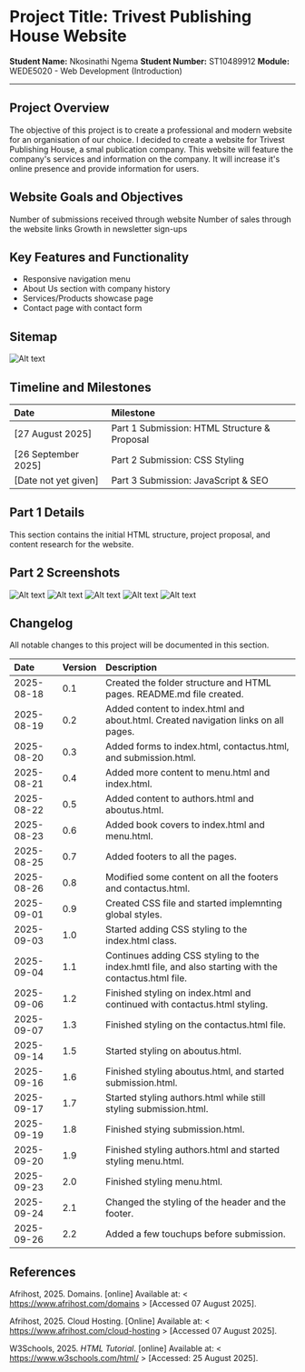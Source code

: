 # Project Title: Trivest Publishing House Website

**Student Name:** Nkosinathi Ngema
**Student Number:** ST10489912
**Module:** WEDE5020 - Web Development (Introduction)

---

## Project Overview

The objective of this project is to create a professional and modern website for an organisation of our choice.
I decided to create a website for Trivest Publishing House, a smal publication company.
This website will feature the company's services and information on the company. It will increase it's online presence and provide information for users.

## Website Goals and Objectives

Number of submissions received through website
Number of sales through the website links
Growth in newsletter sign-ups

## Key Features and Functionality

- Responsive navigation menu
- About Us section with company history
- Services/Products showcase page
- Contact page with contact form

## Sitemap

![Alt text](images/image.png)

## Timeline and Milestones

| Date | Milestone |
| :--- | :--- |
| [27 August 2025] | Part 1 Submission: HTML Structure & Proposal |
| [26 September 2025] | Part 2 Submission: CSS Styling |
| [Date not yet given] | Part 3 Submission: JavaScript & SEO |

## Part 1 Details

This section contains the initial HTML structure, project proposal, and content research for the website.

## Part 2 Screenshots

![Alt text](images/Screenshot1.png)
![Alt text](images/Screenshot2.png)
![Alt text](images/Screenshot3.png)
![Alt text](images/Screenshot4.png)
![Alt text](images/Screenshot5.png)

## Changelog

All notable changes to this project will be documented in this section.

| Date | Version | Description |
| :--- | :--- | :--- |
| 2025-08-18 | 0.1 | Created the folder structure and HTML pages. README.md file created.|
| 2025-08-19 | 0.2 | Added content to index.html and about.html. Created navigation links on all pages. |
| 2025-08-20 | 0.3 | Added forms to index.html, contactus.html, and submission.html. |
| 2025-08-21 | 0.4 | Added more content to menu.html and index.html. |
| 2025-08-22 | 0.5 | Added content to authors.html and aboutus.html. |
| 2025-08-23 | 0.6 | Added book covers to index.html and menu.html. |
| 2025-08-25 | 0.7 | Added footers to all the pages. |
| 2025-08-26 | 0.8 | Modified some content on all the footers and contactus.html. |
| 2025-09-01 | 0.9 | Created CSS file and started implemnting global styles. |
| 2025-09-03 | 1.0 | Started adding CSS styling to the index.html class. |
| 2025-09-04 | 1.1 | Continues adding CSS styling to the index.hmtl file, and also starting with the contactus.html file. |
| 2025-09-06 | 1.2 | Finished styling on index.html and continued with contactus.html styling. |
| 2025-09-07 | 1.3 | Finished styling on the contactus.html file. |
| 2025-09-14 | 1.5 | Started styling on aboutus.html. |
| 2025-09-16 | 1.6 | Finished styling aboutus.html, and started submission.html. |
| 2025-09-17 | 1.7 | Started styling authors.html while still styling submission.html. |
| 2025-09-19 | 1.8 | Finished stying submission.html. |
| 2025-09-20 | 1.9 | Finished styling authors.html and started styling menu.html. |
| 2025-09-23 | 2.0 | Finished styling menu.html. |
| 2025-09-24 | 2.1 | Changed the styling of the header and the footer. |
| 2025-09-26 | 2.2 | Added a few touchups before submission. |


## References

​​Afrihost, 2025. Domains. [online] Available at: < <https://www.afrihost.com/domains> > [Accessed 07 August 2025].

​Afrihost, 2025. Cloud Hosting. [Online] Available at: < <https://www.afrihost.com/cloud-hosting> > [Accessed 07 August 2025]. ​​

W3Schools, 2025. *HTML Tutorial*. [online] Available at: < <https://www.w3schools.com/html/> > [Accessed: 25 August 2025].